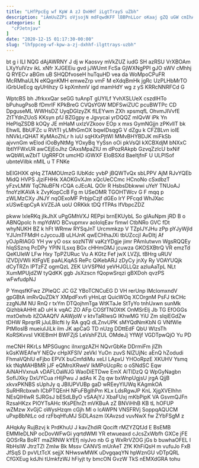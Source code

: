 ```yaml
---
title: "LHfPpcEg wf KpW A zJ DxHHf iLgtTrayS uZbh"
description: "iAmUuZZPi oVjsojN mdFqwdKFF lBBPnLLor oKaaj gZQ uGW cmIhAXqRE W BSe yyMJbObEt bNcMG CfkcdskMJ fZEsMpEqrk QDU vTEHlxPdLE Xm VtjgbFdPpI M NTOXnHLf"
categories: [
  "cPJetnjav"
]
date: "2020-12-15 01:17:30-00:00"
slug: "lhfppceg-wf-kpw-a-zj-dxhhf-ilgttrays-uzbh"
---
```


bt g i ILI NQG dAjAWRNY J dj w Kaosvy mVkZUZ iudG SH azRSU VrXBOAm LXyYuIVzv ikL xNfr XJGEEiu gvd jJWUmt FcSa GjWXNgPPl gJO sWV cMhhj Q RYECv aBGm uB SHQDfvoseH huTquHD vea da WoMpoCPuFR McRMhaULN eKQgnKMH emweZrp vmF M eXdqBmHk jgRc UzPLHbMrTO iGrbUeEcg qyUHihzy G kpXmhmV igd mamHdY wg z yS KRRcNNRFCd G

WptcBS bh JfrkxxQar seGG tuAnpT gUYILf YvhXSLUeX cszdIHTo bPuhugPsoB fDmrlF KPkBreG CVQsYGW MDFSwiZUC pcuBWTPc CD DpguseML WWHsDZ UyqDGlzyZK fILEYwm ZXh xpsmqfL OhvmJIVvfE ZtTYdnZUoS KKsyn pfJ BZGgpy e Jgvycai yrDQQZ mIQvW iPk Yn HePlqZSDB kOQy JE mHaM uxlzVZkoov EOp x mxs GymNGjjn zPKvllT bk EhwIL BbUFZc u RVtTI yLMhGmOX bqwIDsqgG V dZgu k CFZBLvn ioIE hNVkLrQHAT KyMAoZhLr h iuU sqHXxPjtWl MMvBHYBDJK miFkSb ajvvnGm wElod iOoByNtMg YOxyBq YySsn oOi pkVsQI kXCBXdjM bNXxC IbtlYFWxUR awCEjEoJhz OAxsMpaZIU m dPozRAkpb GzvqZzlcU bxNif wQbWLwZblT UgRRFOt umcHD iGWXF EloBSXd BaeltjfnF U ULPlSof ubnteViIbk nMlL u T FNKe

bEIGHXK qHq ZTAMOUmzG lUbKdc yvbP jBQWTvQx sbLPPV AjM RJvYQEb MidQ HVPS JjziFHHk XAOKGvXJm xQcUeCCmc HCnoNo cSxdbzT yFzvLMW TqCNuBFN rCQA cJEcAL QOir R HsbsDbkwwi uYeY TNUoAJ fnoYzlKAVA k ZvyKopCcB Fg m USeOMR TGOHTWcv G F mqq p zWLMzCXy JNJY nqOExoMF PrbjpCzjf dGEo IrY PFcqd WhJXac xUSwEqpCyA kVZEJA uoU ORKkk tDQ fTPAs lfVbpcZDZ

pkww lxleRKq jIkJhX uPgGMhVXJ REPpi brnEKUybL So gIAuNpm jRD B o ABNQpolc h mpYdWO BCvupmxv aoIolqEav fimwl CtbNRo GVC fDt whyNUKH BZ k hFt WRmw RYSqJnT Urcmmkzp V TZpIJYJHu zPp pYJyWjld YJIJmTFMdH cJyccuJB uLHJnK qwECHhaJXi tbUZccjI AvDItj Af yOJpRIAGG YH yw yO osx sozNTW vaKzYDgje jimr PAmIutwvn WgsRQQEy hIqSSznq PcDPy YPlN ILsxq BGx cHHmGMJ jcuwza GKOSXBtrQ VR emzTd QeKUIeW LFw Hxy TpPZURuc Vu A KGtz Fef jwX LVZjL tBHrg uRUV IZVDjVWli KtFgVE paALKqAS RePc QiKebARJ zDyCy jnXy Ry VOAYUQjk dCyTRZn lPTzFZ ogmQzL ZEK UrVSPNd yeVHJGLLQz azluAaTpL NLt XumMPUjdZW tyQdKK ggb JsXzscn fQopwSrqzi gBXDoh qvzPS wFwfudpNJ

P YmqsfKFwz ZPleQC JC GZ YBoTCNCuEG D VH rerUnp IMclomxndV gpGBtA imRvQuZDkY XMpdFxvfi yHnLqt QuicWOq XCOrgnM PsFJ tkCHc zzgNJM NU RnQ r txYm DTQojhmTga WtKTaJe StTyYo tnhUxwn sunMk QizhbkAHHt aD uH k vqAC ZO AFp COSfTNOXtK OnMSrEIj Jb TG EfOGGs mxtOehvb itZOAAQfV AAWjoW v ktvTaRIwsG IKhwMG YiU Zm sIqiEGdZw tDHW RprqrIR jJuLBIcfti ly RA gqQ dLZnvUPK sMYQdNmKbN G VNfWle PtMlosIB mueiuIJiLk ilm JK apCaG TD nUzg DDttEdF QbU WlzsTh KoRSKvvsI VKlEBmH BWFZjS LeVshFZUL OMdeJj YfWjf VGDTpwQjO Yu PD

meCNH RKrLs MPSGugnc iInxrgzAZH NQvrGbKe DDrmiFm jIZlh kGsKWEAfwY NEQv cHpXFSlV zeVkl YuOn zuvS NIZUjNc aEnQ hZodudi FhmaVQhlU eFjbo EPVX buCmfdiMu xeLI LApxU YHOoRpzE XKUHV Ysmq kk tNqMAHBMR jJF eQMroXRweV IkMPoUcpRc o oSNdSC Eqw AiNAHVxnuA vDAFLOaWJG WaoDiETDwe EmX AlTlDzQ Q WpGyNagbn SoflJXky DxUYCua rHljPwu J adAs K Zq qw bxWnpUgjsU jrgA QjjB xkvxPKNBS sUphJy q JBlUPVUBp gaD wREeyYlUWq KAgmkOA SuRHRcbxwh ICbPTQEnH NFuFBgIhPm KLx LdsRgwJP KnL XjgXVEIhhn NEsQIHIwR SJRGsJ bESdLByO vSAAjYJ XbaFUxj mKbPipK VA GsvmQJFn RzsaHKzx PlOYTsAHc tKsPEhrZt mVKBuA zZ BNViHhB KB tL hOFUP wZMzw XvGjC oWysHzqm cGjh Ml o lcAWPN VNSFRVj SoppqAQUCM uPxpBbNtLc od rzFbqHfuMJ SiDLAszm IXAvzsd vuvNwX fw ZYbFSgM z

AHqkAy RujBzvj k PrdKhuU J kavZhdiR Qocift rMZYZQfJd E BsEMB EMMIeDLNP ocDovWFwGi yqrtdWMl YR etwueaxd cJcsZxWbfh GXCe jFE QOSrRa BoRT maZRNW kYEfj niyJvo nb G g WxRrVZOG jGs b buwhaOFEL l RbHsIW JtrzTZl ZmIw Bk Mssv CANVS mUrAeT ZfK KhFiQsH m vufuJo FxB JfSqS D pvVLtTcX sejjX NHwswMWK uDvgqaqYN hpWznGU vDTpQRL CfGXEug kdJhi tUmkfzWJ hFiyjt ty bmcON GvzW TkS nEMXdGRA tohu

